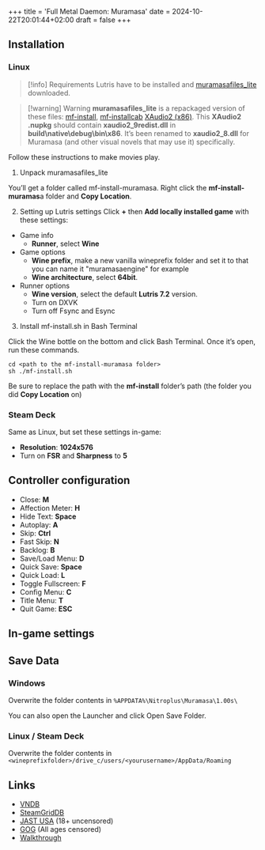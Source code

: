 +++
title = 'Full Metal Daemon: Muramasa'
date = 2024-10-22T20:01:44+02:00
draft = false
+++

## Installation

### Linux

> [!info] Requirements
> Lutris have to be installed and [muramasafiles_lite](https://drive.google.com/file/d/1EF2YSQkTAY6FuIwH-xbSrZF8UNYnYmtA/view?usp=share_link) downloaded.

> [!warning] Warning
> **muramasafiles_lite** is a repackaged version of these files: [mf-install](https://github.com/z0z0z/mf-install), [mf-installcab](https://github.com/z0z0z/mf-installcab) [XAudio2 (x86)](https://www.nuget.org/packages/Microsoft.XAudio2.Redist/). This **XAudio2 .nupkg** should contain **xaudio2_9redist.dll** in **build\native\debug\bin\x86**. It’s been renamed to **xaudio2_8.dll** for Muramasa (and other visual novels that may use it) specifically.

Follow these instructions to make movies play.

1. Unpack muramasafiles_lite

You’ll get a folder called mf-install-muramasa. Right click the **mf-install-muramas**a folder and **Copy Location**.

2. Setting up Lutris settings
Click **+** then **Add locally installed game** with these settings:

* Game info
  * **Runner**, select **Wine**
* Game options
  * **Wine prefix**, make a new vanilla wineprefix folder and set it to that you can name it "muramasaengine" for example
  * **Wine architecture**, select **64bit**.
* Runner options
  * **Wine version**, select the default **Lutris 7.2** version.
  * Turn on DXVK
  * Turn off Fsync and Esync

3. Install mf-install.sh in Bash Terminal

Click the Wine bottle on the bottom and click Bash Terminal. Once it’s open, run these commands.

```
cd <path to the mf-install-muramasa folder>
sh ./mf-install.sh
```

Be sure to replace the path with the **mf-install** folder’s path (the folder you did **Copy Location** on)

### Steam Deck

Same as Linux, but set these settings in-game: 
* **Resolution**: **1024x576**
* Turn on **FSR** and **Sharpness** to **5**

## Controller configuration

* Close: **M**
* Affection Meter: **H**
* Hide Text: **Space**
* Autoplay: **A**
* Skip: **Ctrl**
* Fast Skip: **N**
* Backlog: **B**
* Save/Load Menu: **D**
* Quick Save: **Space**
* Quick Load: **L**
* Toggle Fullscreen: **F**
* Config Menu: **C**
* Title Menu: **T**
* Quit Game: **ESC**

## In-game settings

## Save Data

### Windows

Overwrite the folder contents in `%APPDATA%\Nitroplus\Muramasa\1.00s\`

You can also open the Launcher and click Open Save Folder.

### Linux / Steam Deck

Overwrite the folder contents in `<wineprefixfolder>/drive_c/users/<yourusername>/AppData/Roaming`

## Links

* [VNDB](https://vndb.org/v2016)
* [SteamGridDB](https://www.steamgriddb.com/game/5263067)
* [JAST USA](https://jastusa.com/games/jast037/full-metal-daemon-muramasa) (18+ uncensored)
* [GOG](https://www.gog.com/en/game/full_metal_daemon_muramasa) (All ages censored)
* [Walkthrough](https://forums.fuwanovel.net/topic/25473-full-metal-daemon-muramasa-soukou-akki-muramasa-%E8%A3%85%E7%94%B2%E6%82%AA%E9%AC%BC%E6%9D%91%E6%AD%A3/)